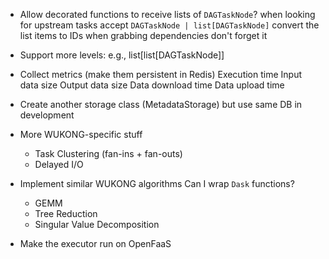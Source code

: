 - Allow decorated functions to receive lists of `DAGTaskNode`?
    when looking for upstream tasks accept `DAGTaskNode | list[DAGTaskNode]`
    convert the list items to IDs
    when grabbing dependencies don't forget it

- Support more levels: e.g., list[list[DAGTaskNode]]

- Collect metrics (make them persistent in Redis)
    Execution time
    Input data size
    Output data size
    Data download time
    Data upload time
- Create another storage class (MetadataStorage) but use same DB in development

- More WUKONG-specific stuff
    - Task Clustering (fan-ins + fan-outs)
    - Delayed I/O

- Implement similar WUKONG algorithms
    Can I wrap `Dask` functions?
    - GEMM
    - Tree Reduction
    - Singular Value Decomposition

- Make the executor run on OpenFaaS
